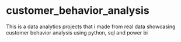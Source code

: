 # customer_behavior_analysis
This is a data analytics projects that i made from real data showcasing customer behavior analysis using python, sql and power bi
